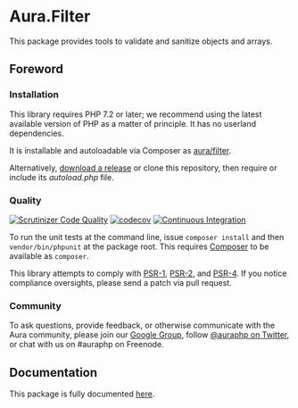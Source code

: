 # Aura.Filter

This package provides tools to validate and sanitize objects and arrays.

## Foreword

### Installation

This library requires PHP 7.2 or later; we recommend using the latest available version of PHP as a matter of principle. It has no userland dependencies.

It is installable and autoloadable via Composer as [aura/filter](https://packagist.org/packages/aura/filter).

Alternatively, [download a release](https://github.com/auraphp/Aura.Filter/releases) or clone this repository, then require or include its _autoload.php_ file.

### Quality

[![Scrutinizer Code Quality](https://scrutinizer-ci.com/g/auraphp/Aura.Filter/badges/quality-score.png?b=4.x)](https://scrutinizer-ci.com/g/auraphp/Aura.Filter/)
[![codecov](https://codecov.io/gh/auraphp/Aura.Filter/branch/4.x/graph/badge.svg?token=UASDouLxyc)](https://codecov.io/gh/auraphp/Aura.Filter)
[![Continuous Integration](https://github.com/auraphp/Aura.Filter/actions/workflows/continuous-integration.yml/badge.svg?branch=4.x)](https://github.com/auraphp/Aura.Filter/actions/workflows/continuous-integration.yml)

To run the unit tests at the command line, issue `composer install` and then `vendor/bin/phpunit` at the package root. This requires [Composer](http://getcomposer.org/) to be available as `composer`.

This library attempts to comply with [PSR-1][], [PSR-2][], and [PSR-4][]. If
you notice compliance oversights, please send a patch via pull request.

[PSR-1]: https://github.com/php-fig/fig-standards/blob/master/accepted/PSR-1-basic-coding-standard.md
[PSR-2]: https://github.com/php-fig/fig-standards/blob/master/accepted/PSR-2-coding-style-guide.md
[PSR-4]: https://github.com/php-fig/fig-standards/blob/master/accepted/PSR-4-autoloader.md

### Community

To ask questions, provide feedback, or otherwise communicate with the Aura
community, please join our [Google Group](http://groups.google.com/group/auraphp),
follow [@auraphp on Twitter](http://twitter.com/auraphp), or chat with us
on #auraphp on Freenode.

## Documentation

This package is fully documented [here](./docs/index.md).
